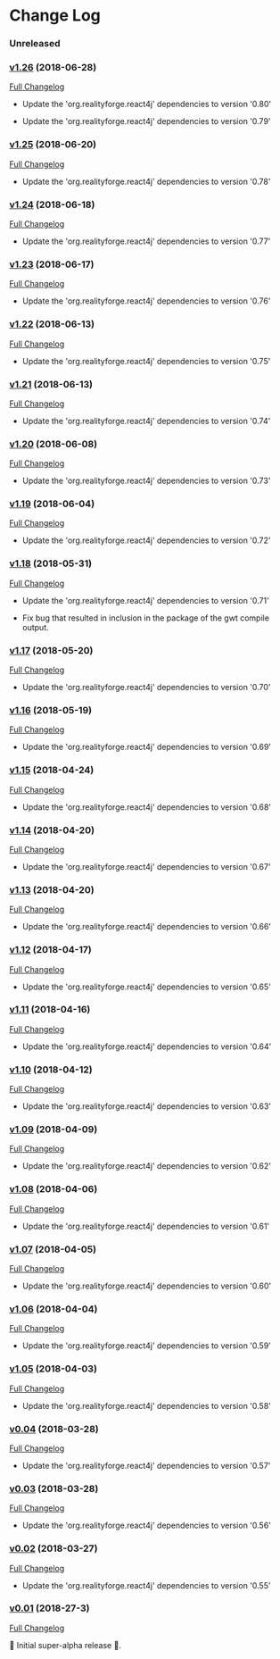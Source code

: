 # Change Log

### Unreleased

### [v1.26](https://github.com/react4j/react4j-widget/tree/v1.26) (2018-06-28)
[Full Changelog](https://github.com/react4j/react4j-widget/compare/v1.25...v1.26)

* Update the 'org.realityforge.react4j' dependencies to version '0.80'

* Update the 'org.realityforge.react4j' dependencies to version '0.79'

### [v1.25](https://github.com/react4j/react4j-widget/tree/v1.25) (2018-06-20)
[Full Changelog](https://github.com/react4j/react4j-widget/compare/v1.24...v1.25)

* Update the 'org.realityforge.react4j' dependencies to version '0.78'

### [v1.24](https://github.com/react4j/react4j-widget/tree/v1.24) (2018-06-18)
[Full Changelog](https://github.com/react4j/react4j-widget/compare/v1.23...v1.24)

* Update the 'org.realityforge.react4j' dependencies to version '0.77'

### [v1.23](https://github.com/react4j/react4j-widget/tree/v1.23) (2018-06-17)
[Full Changelog](https://github.com/react4j/react4j-widget/compare/v1.22...v1.23)

* Update the 'org.realityforge.react4j' dependencies to version '0.76'

### [v1.22](https://github.com/react4j/react4j-widget/tree/v1.22) (2018-06-13)
[Full Changelog](https://github.com/react4j/react4j-widget/compare/v1.21...v1.22)

* Update the 'org.realityforge.react4j' dependencies to version '0.75'

### [v1.21](https://github.com/react4j/react4j-widget/tree/v1.21) (2018-06-13)
[Full Changelog](https://github.com/react4j/react4j-widget/compare/v1.20...v1.21)

* Update the 'org.realityforge.react4j' dependencies to version '0.74'

### [v1.20](https://github.com/react4j/react4j-widget/tree/v1.20) (2018-06-08)
[Full Changelog](https://github.com/react4j/react4j-widget/compare/v1.19...v1.20)

* Update the 'org.realityforge.react4j' dependencies to version '0.73'

### [v1.19](https://github.com/react4j/react4j-widget/tree/v1.19) (2018-06-04)
[Full Changelog](https://github.com/react4j/react4j-widget/compare/v1.18...v1.19)

* Update the 'org.realityforge.react4j' dependencies to version '0.72'

### [v1.18](https://github.com/react4j/react4j-widget/tree/v1.18) (2018-05-31)
[Full Changelog](https://github.com/react4j/react4j-widget/compare/v1.17...v1.18)

* Update the 'org.realityforge.react4j' dependencies to version '0.71'

* Fix bug that resulted in inclusion in the package of the gwt compile output.

### [v1.17](https://github.com/react4j/react4j-widget/tree/v1.17) (2018-05-20)
[Full Changelog](https://github.com/react4j/react4j-widget/compare/v1.16...v1.17)

* Update the 'org.realityforge.react4j' dependencies to version '0.70'

### [v1.16](https://github.com/react4j/react4j-widget/tree/v1.16) (2018-05-19)
[Full Changelog](https://github.com/react4j/react4j-widget/compare/v1.15...v1.16)

* Update the 'org.realityforge.react4j' dependencies to version '0.69'

### [v1.15](https://github.com/react4j/react4j-widget/tree/v1.15) (2018-04-24)
[Full Changelog](https://github.com/react4j/react4j-widget/compare/v1.14...v1.15)

* Update the 'org.realityforge.react4j' dependencies to version '0.68'

### [v1.14](https://github.com/react4j/react4j-widget/tree/v1.14) (2018-04-20)
[Full Changelog](https://github.com/react4j/react4j-widget/compare/v1.13...v1.14)

* Update the 'org.realityforge.react4j' dependencies to version '0.67'

### [v1.13](https://github.com/react4j/react4j-widget/tree/v1.13) (2018-04-20)
[Full Changelog](https://github.com/react4j/react4j-widget/compare/v1.12...v1.13)

* Update the 'org.realityforge.react4j' dependencies to version '0.66'

### [v1.12](https://github.com/react4j/react4j-widget/tree/v1.12) (2018-04-17)
[Full Changelog](https://github.com/react4j/react4j-widget/compare/v1.11...v1.12)

* Update the 'org.realityforge.react4j' dependencies to version '0.65'

### [v1.11](https://github.com/react4j/react4j-widget/tree/v1.11) (2018-04-16)
[Full Changelog](https://github.com/react4j/react4j-widget/compare/v1.10...v1.11)

* Update the 'org.realityforge.react4j' dependencies to version '0.64'

### [v1.10](https://github.com/react4j/react4j-widget/tree/v1.10) (2018-04-12)
[Full Changelog](https://github.com/react4j/react4j-widget/compare/v1.09...v1.10)

* Update the 'org.realityforge.react4j' dependencies to version '0.63'

### [v1.09](https://github.com/react4j/react4j-widget/tree/v1.09) (2018-04-09)
[Full Changelog](https://github.com/react4j/react4j-widget/compare/v1.08...v1.09)

* Update the 'org.realityforge.react4j' dependencies to version '0.62'

### [v1.08](https://github.com/react4j/react4j-widget/tree/v1.08) (2018-04-06)
[Full Changelog](https://github.com/react4j/react4j-widget/compare/v1.07...v1.08)

* Update the 'org.realityforge.react4j' dependencies to version '0.61'

### [v1.07](https://github.com/react4j/react4j-widget/tree/v1.07) (2018-04-05)
[Full Changelog](https://github.com/react4j/react4j-widget/compare/v1.06...v1.07)

* Update the 'org.realityforge.react4j' dependencies to version '0.60'

### [v1.06](https://github.com/react4j/react4j-widget/tree/v1.06) (2018-04-04)
[Full Changelog](https://github.com/react4j/react4j-widget/compare/v1.05...v1.06)

* Update the 'org.realityforge.react4j' dependencies to version '0.59'

### [v1.05](https://github.com/react4j/react4j-widget/tree/v1.05) (2018-04-03)
[Full Changelog](https://github.com/react4j/react4j-widget/compare/v0.04...v1.05)

* Update the 'org.realityforge.react4j' dependencies to version '0.58'

### [v0.04](https://github.com/react4j/react4j-widget/tree/v0.04) (2018-03-28)
[Full Changelog](https://github.com/react4j/react4j-widget/compare/v0.03...v0.04)

* Update the 'org.realityforge.react4j' dependencies to version '0.57'

### [v0.03](https://github.com/react4j/react4j-widget/tree/v0.03) (2018-03-28)
[Full Changelog](https://github.com/react4j/react4j-widget/compare/v0.02...v0.03)

* Update the 'org.realityforge.react4j' dependencies to version '0.56'

### [v0.02](https://github.com/react4j/react4j-widget/tree/v0.02) (2018-03-27)
[Full Changelog](https://github.com/react4j/react4j-widget/compare/v0.01...v0.02)

* Update the 'org.realityforge.react4j' dependencies to version '0.55'

### [v0.01](https://github.com/react4j/react4j-widget/tree/v0.01) (2018-27-3)
[Full Changelog](https://github.com/react4j/react4j-widget/compare/68eedfff1b2af12d08f0e5e12dbeb9d8c97c62a0...v0.01)

 ‎🎉	Initial super-alpha release ‎🎉.
